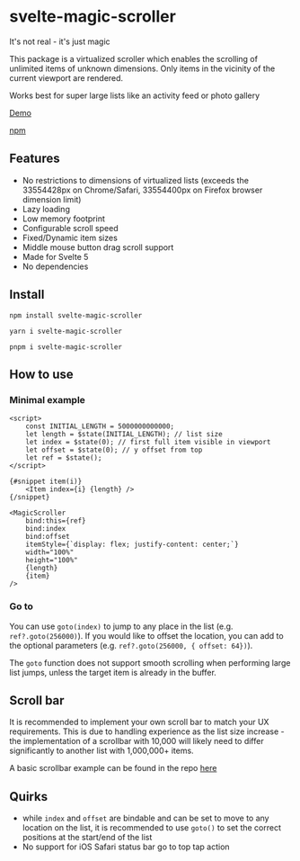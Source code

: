 # svelte-magic-scroller

It's not real - it's just magic

This package is a virtualized scroller which enables the scrolling of unlimited items of unknown dimensions. Only items in the vicinity of the current viewport are rendered.

Works best for super large lists like an activity feed or photo gallery

[Demo](https://svelte-magic-scroller.pages.dev/)

[npm](https://www.npmjs.com/package/svelte-magic-scroller)

## Features

- No restrictions to dimensions of virtualized lists (exceeds the 33554428px on Chrome/Safari, 33554400px on Firefox browser dimension limit)
- Lazy loading
- Low memory footprint
- Configurable scroll speed
- Fixed/Dynamic item sizes
- Middle mouse button drag scroll support
- Made for Svelte 5
- No dependencies

## Install

`npm install svelte-magic-scroller`

`yarn i svelte-magic-scroller`

`pnpm i svelte-magic-scroller`

## How to use

### Minimal example

```svelte
<script>
    const INITIAL_LENGTH = 5000000000000;
    let length = $state(INITIAL_LENGTH); // list size
    let index = $state(0); // first full item visible in viewport
    let offset = $state(0); // y offset from top
    let ref = $state();
</script>

{#snippet item(i)}
    <Item index={i} {length} />
{/snippet}

<MagicScroller
    bind:this={ref}
    bind:index
    bind:offset
    itemStyle={`display: flex; justify-content: center;`}
    width="100%"
    height="100%"
    {length}
    {item}
/>
```

### Go to

You can use `goto(index)` to jump to any place in the list (e.g. `ref?.goto(256000)`). If you would like to offset the location, you can add to the optional parameters (e.g. `ref?.goto(256000, { offset: 64})`).

The `goto` function does not support smooth scrolling when performing large list jumps, unless the target item is already in the buffer.

## Scroll bar

It is recommended to implement your own scroll bar to match your UX requirements. This is due to handling experience as the list size increase - the implementation of a scrollbar with 10,000 will likely need to differ significantly to another list with 1,000,000+ items.

A basic scrollbar example can be found in the repo [here](https://github.com/fong/svelte-magic-scroller/tree/main/src/lib/MagicScrollbar)

## Quirks

- while `index` and `offset` are bindable and can be set to move to any location on the list, it is recommended to use `goto()` to set the correct positions at the start/end of the list
- No support for iOS Safari status bar go to top tap action